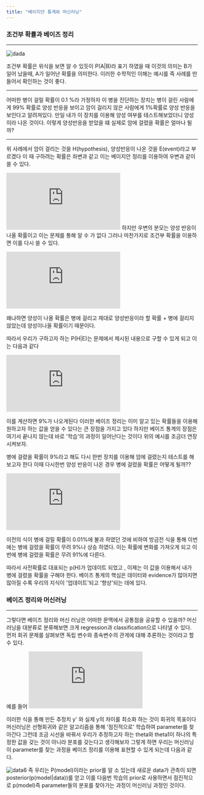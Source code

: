 ```yaml
---
title: "베이지안 통계와 머신러닝"
---
```


### 조건부 확률과 베이즈 정리

---------------------------

![dada](https://www.gigacalculator.com/img/formulas/formula-bayes-theorem.png)

조건부 확률은 위식을 보면 알 수 있듯이 P(A|B)라 표기 하였을 때 이것의 의미는 B가 일어 났을때, A가 일어난 확률을 의미한다. 이러한 
수학적인 이해는 예시를 즉 사례를 만들어서 확인하는 것이 좋다.   





-------------
어떠한 병이 걸릴 확률이 0.1 %라 가정하자 이 병을 진단하는 장치는 병이 걸린 사람에게 99% 확률로 양성 반응을 보이고 암이 걸리지 않은
사람에게 1%확률로 양성 반응을 보인다고 알려져있다. 만일 내가 이 장치를 이용해 양성 여부를 테스트해보았더니 양성이라 나온 것이다.
이렇게 양성반응을 받았을 떄 실제로 암에 걸렸을 확률은 얼마나 될까?

-----------------------



위 사례에서 암이 걸리는 것을 H(hypothesis), 양성반응이 나온 것을 E(event)라고 부르겠다 이 때 구하려는 확률은 좌변과 같고 이는
베이지안 정리를 이용하여 우변과 같이 쓸 수 있다.   




![DATA1](https://latex.codecogs.com/gif.latex?P%28H%7CE%29%20%3D%20%5Cfrac%7BP%28E%7CH%29%20P%28H%29%7D%7BP%28E%29%7D)
하지만 우변의 분모는 양성 반응이 나올 확률이고 이는 문제를 통해 알 수 가 없다 그러나 마찬가지로 조건부 확률을 이용하면 이를 다시 쓸 수 
있다. 

![DATA2](https://latex.codecogs.com/gif.latex?P%28E%29%20%3D%20P%28H%29P%28E%7CH%29%20&plus;%20P%20%28%21H%29P%28E%7C%21H%29)

왜냐하면 양성이 나올 확률은 병에 걸리고 제대로 양성반응이라 할 확률 + 병에 걸리지 않았는데 양성이나올 확률이기 때문이다.

따라서 우리가 구하고자 하는 P(H|E)는 문제에서 제시된 내용으로 구할 수 있게 되고 이는 다음과 같다

![DATA3](https://latex.codecogs.com/gif.latex?P%28H%7CE%29%20%3D%20%5Cfrac%7B0.99%20*%200.001%7D%7B0.001%20*%200.99%20&plus;%200.999*0.01%7D)

이를 계산하면 9%가 나오게된다 이러한 베이즈 정리는 이미 알고 있는 확률들을 이용해 원하고자 하는 값을 얻을 수 있다는 큰 장점을 가지고
있다 하지만 베이즈 통계의 장점은 여기서 끝나지 않는데 바로 '학습'의 과정이 일어난다는 것이다 위의 예시를 조금더 연장시켜보자.  

병에 걸렸을 확률이 9%라고 해도 다시 한번 장치를 이용해 암에 걸렸는지 테스트를 해보고자 한다 이때 다시한번 양성 반응이 나온 경우
병에 걸렸을 확률은 어떻게 될까??    

![data4](https://latex.codecogs.com/gif.latex?P%28H%7CE%29%20%3D%20%5Cfrac%7B0.99%20*%200.09%7D%7B0.09%20*%200.99%20&plus;%200.91*0.01%7D)

이전의 식이 병에 걸릴 확률이 0.01%에 불과 하였던 것에 비하여 방금전 식을 통해 이번에는 병에 걸렸을 확률이 무려 9%나 상승 하였다.
이는 확률에 변화를 가져오게 되고 이번에 병에 걸렸을 확률은 무려 91%에 다른다.

따라서 사전확률로 대표되는 p(H)가 업데이트 되었고 , 이제는 이 값을 이용해서 내가 병에 걸렸을 확률을 구해야 한다.
베이즈 통게의 핵심은 데이터와 evidence가 많아지면 많아질 수록 우리의 지식이 '업데이트'되고 '향상'되는 데에 있다.



### 베이즈 정리와 머신러닝
-----------------------

그렇다면 베이즈 정리와 머신 러닝은 어떠한 문맥에서 공통점을 공유할 수 있을까? 머신 러닝을 대분류로 분류해보면 크게 regression과 classification으로
나타낼 수 있다.  먼저 회귀 문제를 살펴보면  독립 변수와 종속변수의 관게에 대해 추론하는 것이라고 할 수 있다.

예를 들어
![data5](https://latex.codecogs.com/gif.latex?y%20%3D%20%5Ctheta_0%20&plus;%20%5Ctheta_1x)   



이러한 식을 통해 만든 추정치 y' 와 실제 y의 차이를 최소화 하는 것이 회귀의 목표이다 머신러닝은 선형회귀와 같은
알고리즘을 통해 '점진적으로' 학습하여 parameter를 찾아간다 그런데 조금 시선을 바꿔서 우리가 추정하고자 하는 theta와 theta1이 하나의
특정한 값을 갖는 것이 아니라 분포를 갖는다고 생각해보자 그렇게 하면 우리는 머신러닝이 parameter를 찾는 과정을 베이즈 정리를 이용해
표현할 수 있게 되는데 다음과 같다.

![data6](https://miro.medium.com/max/480/1*gdgddVSaJQ_BXWJJNYtZ9g.png)
즉 우리는 P(model)이라는 prior를 알 소 있는데 새로운 data가 관측이 되면 posterior(p(model|data))를 얻고 이를 다음번 학습의 prior로
사용하면서 점진적으로 p(model)즉 parameter들의 분포를 찾아가는 과정이 머신러닝 과정인 것이다.








